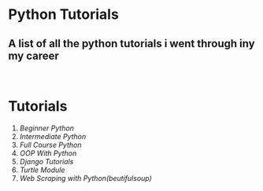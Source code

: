 # **Python Tutorials**

## A list of all the python tutorials i went through iny my career

<br/>

# **Tutorials**

1. _Beginner Python_
1. _Intermediate Python_
1. _Full Course Python_
1. _OOP With Python_
1. _Django Tutorials_
1. _Turtle Module_
1. _Web Scraping with Python(beutifulsoup)_
